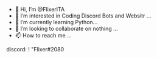 - 👋 Hi, I’m @FlixerITA
- 👀 I’m interested in Coding Discord Bots and Websitr ...
- 🌱 I’m currently learning Python...
- 💞️ I’m looking to collaborate on nothing ...
- 📫 How to reach me ...

discord: ! "Flixer#2080
